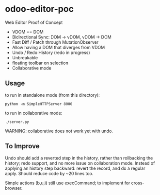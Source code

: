 # odoo-editor-poc

Web Editor Proof of Concept

- VDOM == DOM
- Bidirectional Sync: DOM -> vDOM, vDOM -> DOM
- Fast Diff / Patch through MutationObserver
- Allow having a DOM that diverges from VDOM
- Undo / Redo History (redo in progress)
- Unbreakable
- floating toolbar on selection
- Collaborative mode


Usage
-----

to run in standalone mode (from this directory):

    python -m SimpleHTTPServer 8000


to run in collaborative mode:

    ./server.py

WARNING: collaborative does not work yet with undo.


To Improve
----------

Undo should add a reverted step in the history, rather than rollbacking the history; redo support, and
no more issue on collaboration mode. Instead of applying an history step backward: revert the record, and
do a regular apply. Should reduce code by ~20 lines too.

Simple actions (b,u,i) still use execCommand; to implement for cross-browser.
